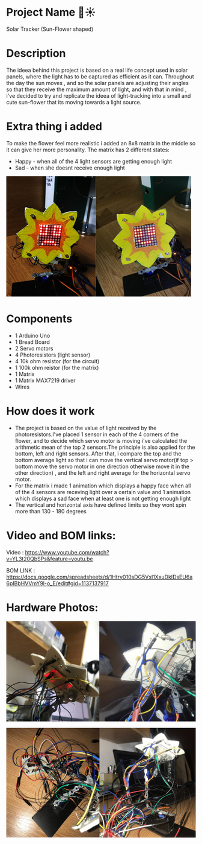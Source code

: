 # Project Name :sunflower::sunny:
Solar Tracker (Sun-Flower shaped)

# Description
The ideea behind this project is based on a real life concept used in solar panels, where the light has to be captured as
efficient as it can. Throughout the day the sun moves , and so the solar panels are adjusting their angles so that they 
receive the maximum amount of light, and with that in mind , i've decided to try and replicate the ideea of light-tracking 
into a small and cute sun-flower that its moving towards a light source.

# Extra thing i added
To make the flower feel more realistic i added an 8x8 matrix in the middle so it can give her more personality.
The matrix has 2 different states:
- Happy - when all of the 4 light sensors are getting enough light 
- Sad - when she doesnt receive enough light

![](faces2.jpg)

# Components
- 1 Arduino Uno
- 1 Bread Board
- 2 Servo motors
- 4 Photoresistors (light sensor)
- 4 10k ohm resistor (for the circuit)
- 1 100k ohm reistor (for the matrix)
- 1 Matrix
- 1 Matrix MAX7219 driver
- Wires

# How does it work
- The project is based on the value of light received by the photoresistors.I've placed 1 sensor in each of the 4 corners of the flower,
and to decide which servo motor is moving i've calculated the arithmetic mean of the top 2 sensors.The principle is also 
applied for the bottom, left and right sensors. After that, i compare the top and the bottom average light so that i can
move the vertical servo motor(if top > bottom move the servo motor in one direction otherwise move it in the other direction)
, and the left and right average for the horizontal servo motor.
- For the matrix i made 1 animation which displays a happy face when 
all of the 4 sensors are receving light over a certain value and 1 animation which displays a sad face when at least one is not
getting enough light
- The vertical and horizontal axis have defined limits so they wont spin more than 130 - 180 degrees 

# Video and BOM links:
Video : https://www.youtube.com/watch?v=YL3t20QbSPs&feature=youtu.be

BOM LINK : https://docs.google.com/spreadsheets/d/1Htry010sDG5Vxl1XxuDkIDsEU6a6pIBbHVVmY9l-o_E/edit#gid=1137137917

# Hardware Photos:
![](1.jpg)

![](2.jpg)
